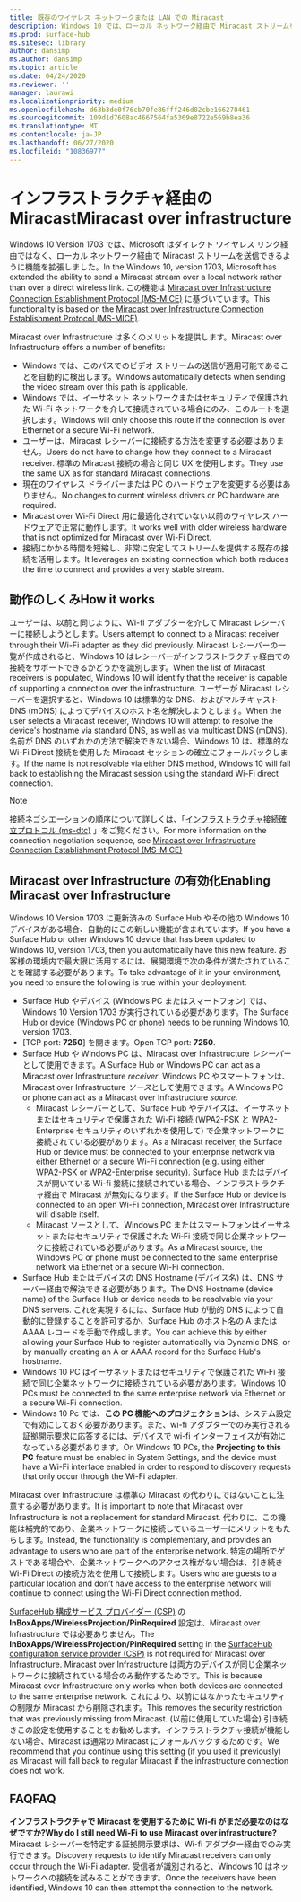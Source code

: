 ```yaml
---
title: 既存のワイヤレス ネットワークまたは LAN での Miracast
description: Windows 10 では、ローカル ネットワーク経由で Miracast ストリームを送信することができます。
ms.prod: surface-hub
ms.sitesec: library
author: dansimp
ms.author: dansimp
ms.topic: article
ms.date: 04/24/2020
ms.reviewer: ''
manager: laurawi
ms.localizationpriority: medium
ms.openlocfilehash: d63b3de0f76cb70fe86fff246d82cbe166278461
ms.sourcegitcommit: 109d1d7608ac4667564fa5369e8722e569b8ea36
ms.translationtype: MT
ms.contentlocale: ja-JP
ms.lasthandoff: 06/27/2020
ms.locfileid: "10836977"
---
```

# <span data-ttu-id="dd459-103">インフラストラクチャ経由の Miracast</span><span class="sxs-lookup"><span data-stu-id="dd459-103">Miracast over infrastructure</span></span>

<span data-ttu-id="dd459-104">Windows 10 Version 1703 では、Microsoft はダイレクト ワイヤレス リンク経由ではなく、ローカル ネットワーク経由で Miracast ストリームを送信できるように機能を拡張しました。</span><span class="sxs-lookup"><span data-stu-id="dd459-104">In the Windows 10, version 1703, Microsoft has extended the ability to send a Miracast stream over a local network rather than over a direct wireless link.</span></span> <span data-ttu-id="dd459-105">この機能は [Miracast over Infrastructure Connection Establishment Protocol (MS-MICE)](https://msdn.microsoft.com/library/mt796768.aspx) に基づいています。</span><span class="sxs-lookup"><span data-stu-id="dd459-105">This functionality is based on the [Miracast over Infrastructure Connection Establishment Protocol (MS-MICE)](https://msdn.microsoft.com/library/mt796768.aspx).</span></span>

<span data-ttu-id="dd459-106">Miracast over Infrastructure は多くのメリットを提供します。</span><span class="sxs-lookup"><span data-stu-id="dd459-106">Miracast over Infrastructure offers a number of benefits:</span></span>

- <span data-ttu-id="dd459-107">Windows では、このパスでのビデオ ストリームの送信が適用可能であることを自動的に検出します。</span><span class="sxs-lookup"><span data-stu-id="dd459-107">Windows automatically detects when sending the video stream over this path is applicable.</span></span>
- <span data-ttu-id="dd459-108">Windows では、イーサネット ネットワークまたはセキュリティで保護された Wi-Fi ネットワークを介して接続されている場合にのみ、このルートを選択します。</span><span class="sxs-lookup"><span data-stu-id="dd459-108">Windows will only choose this route if the connection is over Ethernet or a secure Wi-Fi network.</span></span>
- <span data-ttu-id="dd459-109">ユーザーは、Miracast レシーバーに接続する方法を変更する必要はありません。</span><span class="sxs-lookup"><span data-stu-id="dd459-109">Users do not have to change how they connect to a Miracast receiver.</span></span> <span data-ttu-id="dd459-110">標準の Miracast 接続の場合と同じ UX を使用します。</span><span class="sxs-lookup"><span data-stu-id="dd459-110">They use the same UX as for standard Miracast connections.</span></span>
- <span data-ttu-id="dd459-111">現在のワイヤレス ドライバーまたは PC のハードウェアを変更する必要はありません。</span><span class="sxs-lookup"><span data-stu-id="dd459-111">No changes to current wireless drivers or PC hardware are required.</span></span>
- <span data-ttu-id="dd459-112">Miracast over Wi-Fi Direct 用に最適化されていない以前のワイヤレス ハードウェアで正常に動作します。</span><span class="sxs-lookup"><span data-stu-id="dd459-112">It works well with older wireless hardware that is not optimized for Miracast over Wi-Fi Direct.</span></span>
- <span data-ttu-id="dd459-113">接続にかかる時間を短縮し、非常に安定してストリームを提供する既存の接続を活用します。</span><span class="sxs-lookup"><span data-stu-id="dd459-113">It leverages an existing connection which both reduces the time to connect and provides a very stable stream.</span></span>


## <span data-ttu-id="dd459-114">動作のしくみ</span><span class="sxs-lookup"><span data-stu-id="dd459-114">How it works</span></span>

<span data-ttu-id="dd459-115">ユーザーは、以前と同じように、Wi-fi アダプターを介して Miracast レシーバーに接続しようとします。</span><span class="sxs-lookup"><span data-stu-id="dd459-115">Users attempt to connect to a Miracast receiver through their Wi-Fi adapter as they did previously.</span></span> <span data-ttu-id="dd459-116">Miracast レシーバーの一覧が作成されると、Windows 10 はレシーバーがインフラストラクチャ経由での接続をサポートできるかどうかを識別します。</span><span class="sxs-lookup"><span data-stu-id="dd459-116">When the list of Miracast receivers is populated, Windows 10 will identify that the receiver is capable of supporting a connection over the infrastructure.</span></span> <span data-ttu-id="dd459-117">ユーザーが Miracast レシーバーを選択すると、Windows 10 は標準的な DNS、およびマルチキャスト DNS (mDNS) によってデバイスのホスト名を解決しようとします。</span><span class="sxs-lookup"><span data-stu-id="dd459-117">When the user selects a Miracast receiver, Windows 10 will attempt to resolve the device's hostname via standard DNS, as well as via multicast DNS (mDNS).</span></span> <span data-ttu-id="dd459-118">名前が DNS のいずれかの方法で解決できない場合、Windows 10 は、標準的な Wi-Fi Direct 接続を使用した Miracast セッションの確立にフォールバックします。</span><span class="sxs-lookup"><span data-stu-id="dd459-118">If the name is not resolvable via either DNS method, Windows 10 will fall back to establishing the Miracast session using the standard Wi-Fi direct connection.</span></span>

> [!NOTE]
> <span data-ttu-id="dd459-119">接続ネゴシエーションの順序について詳しくは、「[インフラストラクチャ接続確立プロトコル (ms-dtc)](https://msdn.microsoft.com/library/mt796768.aspx) 」をご覧ください。</span><span class="sxs-lookup"><span data-stu-id="dd459-119">For more information on the connection negotiation sequence, see [Miracast over Infrastructure Connection Establishment Protocol (MS-MICE)](https://msdn.microsoft.com/library/mt796768.aspx)</span></span>




## <span data-ttu-id="dd459-120">Miracast over Infrastructure の有効化</span><span class="sxs-lookup"><span data-stu-id="dd459-120">Enabling Miracast over Infrastructure</span></span> 

<span data-ttu-id="dd459-121">Windows 10 Version 1703 に更新済みの Surface Hub やその他の Windows 10 デバイスがある場合、自動的にこの新しい機能が含まれています。</span><span class="sxs-lookup"><span data-stu-id="dd459-121">If you have a Surface Hub or other Windows 10 device that has been updated to Windows 10, version 1703, then you automatically have this new feature.</span></span> <span data-ttu-id="dd459-122">お客様の環境内で最大限に活用するには、展開環境で次の条件が満たされていることを確認する必要があります。</span><span class="sxs-lookup"><span data-stu-id="dd459-122">To take advantage of it in your environment, you need to ensure the following is true within your deployment:</span></span>

- <span data-ttu-id="dd459-123">Surface Hub やデバイス (Windows PC またはスマートフォン) では、Windows 10 Version 1703 が実行されている必要があります。</span><span class="sxs-lookup"><span data-stu-id="dd459-123">The Surface Hub or device (Windows PC or phone) needs to be running Windows 10, version 1703.</span></span>
- <span data-ttu-id="dd459-124">[TCP port: **7250**] を開きます。</span><span class="sxs-lookup"><span data-stu-id="dd459-124">Open TCP port: **7250**.</span></span>
- <span data-ttu-id="dd459-125">Surface Hub や Windows PC は、Miracast over Infrastructure *レシーバー*として使用できます。</span><span class="sxs-lookup"><span data-stu-id="dd459-125">A Surface Hub or Windows PC can act as a Miracast over Infrastructure *receiver*.</span></span> <span data-ttu-id="dd459-126">Windows PC やスマートフォンは、Miracast over Infrastructure *ソース*として使用できます。</span><span class="sxs-lookup"><span data-stu-id="dd459-126">A Windows PC or phone can act as a Miracast over Infrastructure *source*.</span></span>
    - <span data-ttu-id="dd459-127">Miracast レシーバーとして、Surface Hub やデバイスは、イーサネットまたはセキュリティで保護された Wi-Fi 接続 (WPA2-PSK と WPA2-Enterprise セキュリティのいずれかを使用して) で企業ネットワークに接続されている必要があります。</span><span class="sxs-lookup"><span data-stu-id="dd459-127">As a Miracast receiver, the Surface Hub or device must be connected to your enterprise network via either Ethernet or a secure Wi-Fi connection (e.g. using either WPA2-PSK or WPA2-Enterprise security).</span></span> <span data-ttu-id="dd459-128">Surface Hub またはデバイスが開いている Wi-fi 接続に接続されている場合、インフラストラクチャ経由で Miracast が無効になります。</span><span class="sxs-lookup"><span data-stu-id="dd459-128">If the Surface Hub or device is connected to an open Wi-Fi connection, Miracast over Infrastructure will disable itself.</span></span>
    - <span data-ttu-id="dd459-129">Miracast ソースとして、Windows PC またはスマートフォンはイーサネットまたはセキュリティで保護された Wi‑Fi 接続で同じ企業ネットワークに接続されている必要があります。</span><span class="sxs-lookup"><span data-stu-id="dd459-129">As a Miracast source, the Windows PC or phone must be connected to the same enterprise network via Ethernet or a secure Wi-Fi connection.</span></span>
- <span data-ttu-id="dd459-130">Surface Hub またはデバイスの DNS Hostname (デバイス名) は、DNS サーバー経由で解決できる必要があります。</span><span class="sxs-lookup"><span data-stu-id="dd459-130">The DNS Hostname (device name) of the Surface Hub or device needs to be resolvable via your DNS servers.</span></span> <span data-ttu-id="dd459-131">これを実現するには、Surface Hub が動的 DNS によって自動的に登録することを許可するか、Surface Hub のホスト名の A または AAAA レコードを手動で作成します。</span><span class="sxs-lookup"><span data-stu-id="dd459-131">You can achieve this by either allowing your Surface Hub to register automatically via Dynamic DNS, or by manually creating an A or AAAA record for the Surface Hub's hostname.</span></span> 
- <span data-ttu-id="dd459-132">Windows 10 PC はイーサネットまたはセキュリティで保護された Wi‑Fi 接続で同じ企業ネットワークに接続されている必要があります。</span><span class="sxs-lookup"><span data-stu-id="dd459-132">Windows 10 PCs must be connected to the same enterprise network via Ethernet or a secure Wi-Fi connection.</span></span> 
-   <span data-ttu-id="dd459-133">Windows 10 Pc では、**この PC 機能へのプロジェクション**は、システム設定で有効にしておく必要があります。また、wi-fi アダプターでのみ実行される証拠開示要求に応答するには、デバイスで wi-fi インターフェイスが有効になっている必要があります。</span><span class="sxs-lookup"><span data-stu-id="dd459-133">On Windows 10 PCs, the **Projecting to this PC** feature must be enabled in System Settings, and the device must have a Wi-Fi interface enabled in order to respond to discovery requests that only occur through the Wi-Fi adapter.</span></span>


<span data-ttu-id="dd459-134">Miracast over Infrastructure は標準の Miracast の代わりにではないことに注意する必要があります。</span><span class="sxs-lookup"><span data-stu-id="dd459-134">It is important to note that Miracast over Infrastructure is not a replacement for standard Miracast.</span></span> <span data-ttu-id="dd459-135">代わりに、この機能は補完的であり、企業ネットワークに接続しているユーザーにメリットをもたらします。</span><span class="sxs-lookup"><span data-stu-id="dd459-135">Instead, the functionality is complementary, and provides an advantage to users who are part of the enterprise network.</span></span> <span data-ttu-id="dd459-136">特定の場所でゲストである場合や、企業ネットワークへのアクセス権がない場合は、引き続き Wi-Fi Direct の接続方法を使用して接続します。</span><span class="sxs-lookup"><span data-stu-id="dd459-136">Users who are guests to a particular location and don’t have access to the enterprise network will continue to connect using the Wi-Fi Direct connection method.</span></span>

<span data-ttu-id="dd459-137">[SurfaceHub 構成サービス プロバイダー (CSP)](https://msdn.microsoft.com/windows/hardware/commercialize/customize/mdm/surfacehub-csp) の **InBoxApps/WirelessProjection/PinRequired** 設定は、Miracast over Infrastructure では必要ありません。</span><span class="sxs-lookup"><span data-stu-id="dd459-137">The **InBoxApps/WirelessProjection/PinRequired** setting in the [SurfaceHub configuration service provider (CSP)](https://msdn.microsoft.com/windows/hardware/commercialize/customize/mdm/surfacehub-csp) is not required for Miracast over Infrastructure.</span></span> <span data-ttu-id="dd459-138">Miracast over Infrastructure は両方のデバイスが同じ企業ネットワークに接続されている場合のみ動作するためです。</span><span class="sxs-lookup"><span data-stu-id="dd459-138">This is because Miracast over Infrastructure only works when both devices are connected to the same enterprise network.</span></span> <span data-ttu-id="dd459-139">これにより、以前にはなかったセキュリティの制限が Miracast から削除されます。</span><span class="sxs-lookup"><span data-stu-id="dd459-139">This removes the security restriction that was previously missing from Miracast.</span></span> <span data-ttu-id="dd459-140">(以前に使用していた場合) 引き続きこの設定を使用することをお勧めします。インフラストラクチャ接続が機能しない場合、Miracast は通常の Miracast にフォールバックするためです。</span><span class="sxs-lookup"><span data-stu-id="dd459-140">We recommend that you continue using this setting (if you used it previously) as Miracast will fall back to regular Miracast if the infrastructure connection does not work.</span></span> 

## <span data-ttu-id="dd459-141">FAQ</span><span class="sxs-lookup"><span data-stu-id="dd459-141">FAQ</span></span>
**<span data-ttu-id="dd459-142">インフラストラクチャで Miracast を使用するために Wi-fi がまだ必要なのはなぜですか?</span><span class="sxs-lookup"><span data-stu-id="dd459-142">Why do I still need Wi-Fi to use Miracast over infrastructure?</span></span>**<br>
<span data-ttu-id="dd459-143">Miracast レシーバーを特定する証拠開示要求は、Wi-fi アダプター経由でのみ実行できます。</span><span class="sxs-lookup"><span data-stu-id="dd459-143">Discovery requests to identify Miracast receivers can only occur through the Wi-Fi adapter.</span></span> <span data-ttu-id="dd459-144">受信者が識別されると、Windows 10 はネットワークへの接続を試みることができます。</span><span class="sxs-lookup"><span data-stu-id="dd459-144">Once the receivers have been identified, Windows 10 can then attempt the connection to the network.</span></span>
